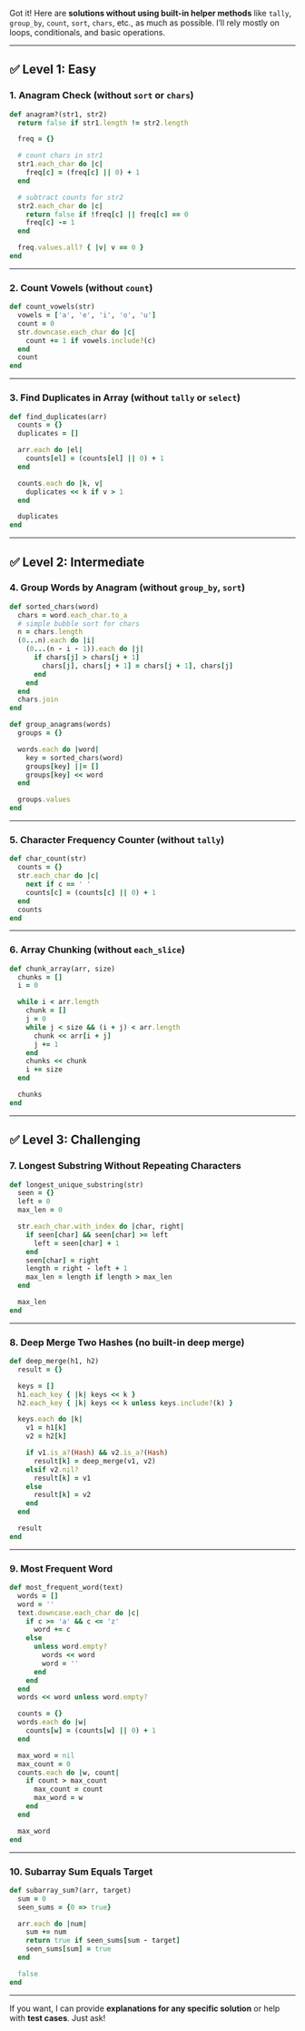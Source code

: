 Got it! Here are **solutions without using built-in helper methods** like `tally`, `group_by`, `count`, `sort`, `chars`, etc., as much as possible. I’ll rely mostly on loops, conditionals, and basic operations.

---

## ✅ Level 1: Easy

### 1. **Anagram Check (without `sort` or `chars`)**

```ruby
def anagram?(str1, str2)
  return false if str1.length != str2.length

  freq = {}

  # count chars in str1
  str1.each_char do |c|
    freq[c] = (freq[c] || 0) + 1
  end

  # subtract counts for str2
  str2.each_char do |c|
    return false if !freq[c] || freq[c] == 0
    freq[c] -= 1
  end

  freq.values.all? { |v| v == 0 }
end
```

---

### 2. **Count Vowels (without `count`)**

```ruby
def count_vowels(str)
  vowels = ['a', 'e', 'i', 'o', 'u']
  count = 0
  str.downcase.each_char do |c|
    count += 1 if vowels.include?(c)
  end
  count
end
```

---

### 3. **Find Duplicates in Array (without `tally` or `select`)**

```ruby
def find_duplicates(arr)
  counts = {}
  duplicates = []

  arr.each do |el|
    counts[el] = (counts[el] || 0) + 1
  end

  counts.each do |k, v|
    duplicates << k if v > 1
  end

  duplicates
end
```

---

## ✅ Level 2: Intermediate

### 4. **Group Words by Anagram (without `group_by`, `sort`)**

```ruby
def sorted_chars(word)
  chars = word.each_char.to_a
  # simple bubble sort for chars
  n = chars.length
  (0...n).each do |i|
    (0...(n - i - 1)).each do |j|
      if chars[j] > chars[j + 1]
        chars[j], chars[j + 1] = chars[j + 1], chars[j]
      end
    end
  end
  chars.join
end

def group_anagrams(words)
  groups = {}

  words.each do |word|
    key = sorted_chars(word)
    groups[key] ||= []
    groups[key] << word
  end

  groups.values
end
```

---

### 5. **Character Frequency Counter (without `tally`)**

```ruby
def char_count(str)
  counts = {}
  str.each_char do |c|
    next if c == ' '
    counts[c] = (counts[c] || 0) + 1
  end
  counts
end
```

---

### 6. **Array Chunking (without `each_slice`)**

```ruby
def chunk_array(arr, size)
  chunks = []
  i = 0

  while i < arr.length
    chunk = []
    j = 0
    while j < size && (i + j) < arr.length
      chunk << arr[i + j]
      j += 1
    end
    chunks << chunk
    i += size
  end

  chunks
end
```

---

## ✅ Level 3: Challenging

### 7. **Longest Substring Without Repeating Characters**

```ruby
def longest_unique_substring(str)
  seen = {}
  left = 0
  max_len = 0

  str.each_char.with_index do |char, right|
    if seen[char] && seen[char] >= left
      left = seen[char] + 1
    end
    seen[char] = right
    length = right - left + 1
    max_len = length if length > max_len
  end

  max_len
end
```

---

### 8. **Deep Merge Two Hashes (no built-in deep merge)**

```ruby
def deep_merge(h1, h2)
  result = {}

  keys = []
  h1.each_key { |k| keys << k }
  h2.each_key { |k| keys << k unless keys.include?(k) }

  keys.each do |k|
    v1 = h1[k]
    v2 = h2[k]

    if v1.is_a?(Hash) && v2.is_a?(Hash)
      result[k] = deep_merge(v1, v2)
    elsif v2.nil?
      result[k] = v1
    else
      result[k] = v2
    end
  end

  result
end
```

---

### 9. **Most Frequent Word**

```ruby
def most_frequent_word(text)
  words = []
  word = ''
  text.downcase.each_char do |c|
    if c >= 'a' && c <= 'z'
      word += c
    else
      unless word.empty?
        words << word
        word = ''
      end
    end
  end
  words << word unless word.empty?

  counts = {}
  words.each do |w|
    counts[w] = (counts[w] || 0) + 1
  end

  max_word = nil
  max_count = 0
  counts.each do |w, count|
    if count > max_count
      max_count = count
      max_word = w
    end
  end

  max_word
end
```

---

### 10. **Subarray Sum Equals Target**

```ruby
def subarray_sum?(arr, target)
  sum = 0
  seen_sums = {0 => true}

  arr.each do |num|
    sum += num
    return true if seen_sums[sum - target]
    seen_sums[sum] = true
  end

  false
end
```

---

If you want, I can provide **explanations for any specific solution** or help with **test cases**. Just ask!
